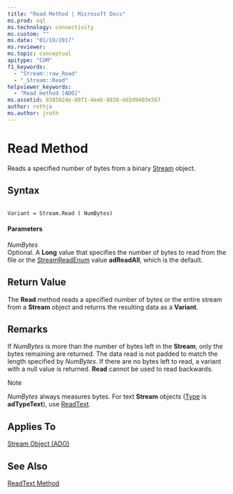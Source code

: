 ```yaml
---
title: "Read Method | Microsoft Docs"
ms.prod: sql
ms.technology: connectivity
ms.custom: ""
ms.date: "01/19/2017"
ms.reviewer: 
ms.topic: conceptual
apitype: "COM"
f1_keywords: 
  - "Stream::raw_Read"
  - "_Stream::Read"
helpviewer_keywords: 
  - "Read method [ADO]"
ms.assetid: 838502de-80f1-4eeb-8838-dd3d9403e567
author: rothja
ms.author: jroth
---
```

# Read Method
Reads a specified number of bytes from a binary [Stream](../../../ado/reference/ado-api/stream-object-ado.md) object.  
  
## Syntax  
  
```  
  
Variant = Stream.Read ( NumBytes)  
```  
  
#### Parameters  
 *NumBytes*  
 Optional. A **Long** value that specifies the number of bytes to read from the file or the [StreamReadEnum](../../../ado/reference/ado-api/streamreadenum.md) value **adReadAll**, which is the default.  
  
## Return Value  
 The **Read** method reads a specified number of bytes or the entire stream from a **Stream** object and returns the resulting data as a **Variant**.  
  
## Remarks  
 If *NumBytes* is more than the number of bytes left in the **Stream**, only the bytes remaining are returned. The data read is not padded to match the length specified by *NumBytes*. If there are no bytes left to read, a variant with a null value is returned. **Read** cannot be used to read backwards.  
  
> [!NOTE]
>  *NumBytes* always measures bytes. For text **Stream** objects ([Type](../../../ado/reference/ado-api/type-property-ado-stream.md) is **adTypeText**), use [ReadText](../../../ado/reference/ado-api/readtext-method.md).  
  
## Applies To  
 [Stream Object (ADO)](../../../ado/reference/ado-api/stream-object-ado.md)  
  
## See Also  
 [ReadText Method](../../../ado/reference/ado-api/readtext-method.md)
